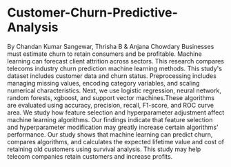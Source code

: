 # Customer-Churn-Predictive-Analysis

By Chandan Kumar Sangewar, Thrisha B & Anjana Chowdary
Businesses must estimate churn to retain consumers and be profitable. Machine learning can forecast client attrition across sectors. This research compares telecoms industry churn prediction machine learning methods. This study's dataset includes customer data and churn status. Preprocessing includes managing missing values, encoding category variables, and scaling numerical characteristics. Next, we use logistic regression, neural network, random forests, xgboost, and support vector machines.These algorithms are evaluated using accuracy, precision, recall, F1-score, and ROC curve area. We study how feature selection and hyperparameter adjustment affect machine learning algorithms. Our findings indicate that feature selection and hyperparameter modification may greatly increase certain algorithms' performance.
Our study shows that machine learning can predict churn, compares algorithms, and calculates the expected lifetime value and cost of retaining old customers using survival analysis. This study may help telecom companies retain customers and increase profits.

